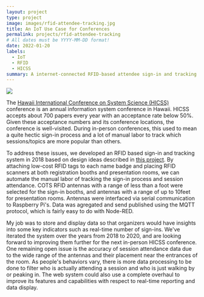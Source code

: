```yaml
---
layout: project
type: project
image: images/rfid-attendee-tracking.jpg
title: An IoT Use Case for Conferences
permalink: projects/rfid-attendee-tracking
# All dates must be YYYY-MM-DD format!
date: 2022-01-20
labels:
  - IoT
  - RFID
  - HICSS
summary: A internet-connected RFID-based attendee sign-in and tracking system.
---
```


<img class="ui medium left floated image" src="../images/rfid-attendee-tracking.jpg">

The [Hawaii International Conference on System Science (HICSS)](https://hicss.hawaii.edu) conference is an annual information system conference in Hawaii. HICSS accepts about 700 papers every year with an acceptance rate below 50%. Given these acceptance numbers and its conference locations, the conference is well-visited. During in-person conferences, this used to mean a quite hectic sign-in process and a lot of manual labor to track which sessions/topics are more popular than others. 

To address these issues, we developed an RFID based sign-in and tracking system in 2018 based on design ideas described in [this project](https://hsmidt.github.io/projects/iot-application-framework). By attaching low-cost RFID tags to each name badge and placing RFID scanners at both registration booths and presentation rooms, we can automate the manual labor of tracking the sign-in process and session attendance. COTS RFID antennas with a range of less than a foot were selected for the sign-in booths, and antennas with a range of up to 10feet for presentation rooms. Antennas were interfaced via serial communication to Raspberry Pi's. Data was agregated and send published using the MQTT protocol, which is fairly easy to do with Node-RED.  

My job was to store and display data so that organizers would have insights into some key indicators such as real-time number of sign-ins. We've iterated the system over the years from 2018 to 2020, and are looking forward to improving them further for the next in-person HICSS conference. One remaining open issue is the accuracy of session attendance data due to the wide range of the antennas and their placement near the entrances of the room. As people's behaviors vary, there is more data processing to be done to filter who is actually attending a session and who is just walking by or peaking in. The web system could also use a complete overhaul to improve its features and capabilities with respect to real-time reporting and data display.
